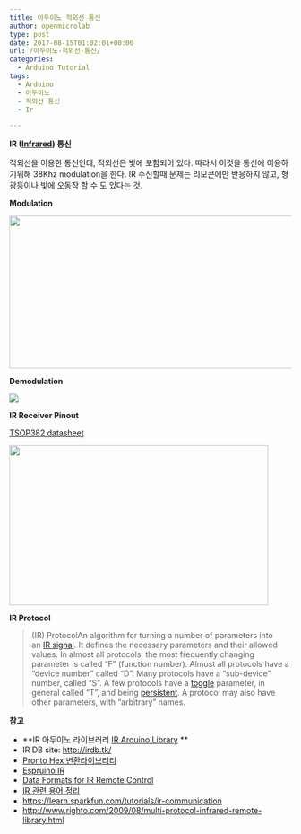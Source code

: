 ```yaml
---
title: 아두이노 적외선 통신
author: openmicrolab
type: post
date: 2017-08-15T01:02:01+00:00
url: /아두이노-적외선-통신/
categories:
  - Arduino Tutorial
tags:
  - Arduino
  - 아두이노
  - 적외선 통신
  - Ir

---
```

**IR (<a href="https://en.wikipedia.org/wiki/Infrared" target="_blank" rel="noopener noreferrer">Infrared</a>) 통신**

적외선을 이용한 통신인데, 적외선은 빛에 포함되어 있다. 따라서 이것을 통신에 이용하기위해 38Khz modulation을 한다. IR 수신할때 문제는 리모콘에만 반응하지 않고, 형광등이나 빛에 오동작 할 수 도 있다는 것.

**Modulation**

<img loading="lazy" src="https://cdn.sparkfun.com/r/600-600/assets/9/3/2/b/a/5159e97ece395f9643000000.jpg" alt="" width="600" height="272" /> 

**Demodulation**

![][1] 

**IR Receiver Pinout**

[TSOP382 datasheet][2]

<img loading="lazy" class="" src="https://cdn.sparkfun.com/assets/6/a/f/b/f/524b36e8757b7f3d6c8b4567.png" width="462" height="285" /> 

**IR Protocol**

> (IR) ProtocolAn algorithm for turning a number of parameters into an [IR signal][3]. It defines the necessary parameters and their allowed values. In almost all protocols, the most frequently changing parameter is called &#8220;F&#8221; (function number). Almost all protocols have a &#8220;device number&#8221; called &#8220;D&#8221;. Many protocols have a &#8220;sub-device&#8221; number, called &#8220;S&#8221;. A few protocols have a [toggle][4] parameter, in general called &#8220;T&#8221;, and being [persistent][5]. A protocol may also have other parameters, with &#8220;arbitrary&#8221; names.

**참고**

  * **IR 아두이노 라이브러리 [IR Arduino Library][6] **
  * IR DB site: <a href="http://irdb.tk/" target="_blank" rel="noopener noreferrer">http://irdb.tk/</a>
  * <a href="https://github.com/probonopd/ProntoHex" target="_blank" rel="noopener noreferrer">Pronto Hex 변환라이브러리</a>
  * [Espruino IR][7]
  * <a href="https://www.vishay.com/docs/80071/dataform.pdf" target="_blank" rel="noopener noreferrer">Data Formats for IR Remote Control</a>
  * <a href="http://www.harctoolbox.org/Glossary.html#Glossary" target="_blank" rel="noopener noreferrer">IR 관련 용어 정리</a>
  * <a href="https://learn.sparkfun.com/tutorials/ir-communication" target="_blank" rel="noopener noreferrer">https://learn.sparkfun.com/tutorials/ir-communication</a>
  * <a href="http://www.righto.com/2009/08/multi-protocol-infrared-remote-library.html" target="_blank" rel="noopener noreferrer">http://www.righto.com/2009/08/multi-protocol-infrared-remote-library.html</a>

 [1]: https://cdn.sparkfun.com/r/600-600/assets/4/1/6/1/c/5159e980ce395f8840000000.jpg
 [2]: http://www.sparkfun.com/datasheets/Sensors/Infrared/tsop382.pdf?_ga=2.139818227.1550690696.1502755614-1828696942.1487513070
 [3]: http://www.harctoolbox.org/Glossary.html#IrSignal
 [4]: http://www.harctoolbox.org/Glossary.html#Toggle
 [5]: http://www.harctoolbox.org/Glossary.html#PersistantParameter
 [6]: https://github.com/shirriff/Arduino-IRremote
 [7]: https://www.espruino.com/Puck.js+Infrared
